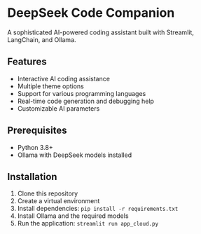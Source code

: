 # DeepSeek Code Companion

A sophisticated AI-powered coding assistant built with Streamlit, LangChain, and Ollama.

## Features
- Interactive AI coding assistance
- Multiple theme options
- Support for various programming languages
- Real-time code generation and debugging help
- Customizable AI parameters

## Prerequisites
- Python 3.8+
- Ollama with DeepSeek models installed

## Installation
1. Clone this repository
2. Create a virtual environment
3. Install dependencies: `pip install -r requirements.txt`
4. Install Ollama and the required models
5. Run the application: `streamlit run app_cloud.py`
